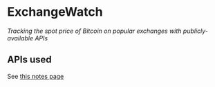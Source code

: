 # ExchangeWatch

*Tracking the spot price of Bitcoin on popular exchanges with publicly-available APIs*

## APIs used

See [this notes page](/notes.md)